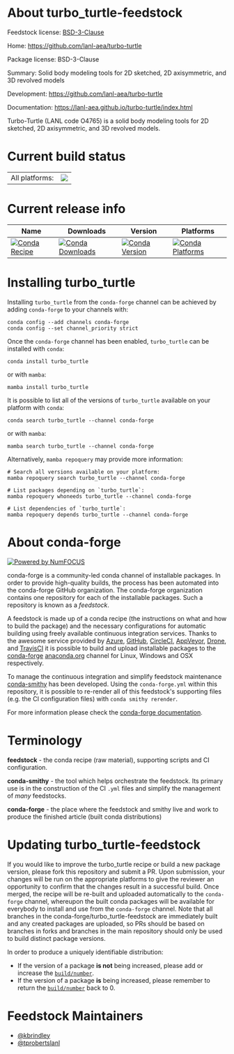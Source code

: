 About turbo_turtle-feedstock
============================

Feedstock license: [BSD-3-Clause](https://github.com/conda-forge/turbo_turtle-feedstock/blob/main/LICENSE.txt)

Home: https://github.com/lanl-aea/turbo-turtle

Package license: BSD-3-Clause

Summary: Solid body modeling tools for 2D sketched, 2D axisymmetric, and 3D revolved models

Development: https://github.com/lanl-aea/turbo-turtle

Documentation: https://lanl-aea.github.io/turbo-turtle/index.html

Turbo-Turtle (LANL code O4765) is a solid body modeling tools for 2D sketched, 2D axisymmetric, and 3D revolved
models.


Current build status
====================


<table><tr><td>All platforms:</td>
    <td>
      <a href="https://dev.azure.com/conda-forge/feedstock-builds/_build/latest?definitionId=23481&branchName=main">
        <img src="https://dev.azure.com/conda-forge/feedstock-builds/_apis/build/status/turbo_turtle-feedstock?branchName=main">
      </a>
    </td>
  </tr>
</table>

Current release info
====================

| Name | Downloads | Version | Platforms |
| --- | --- | --- | --- |
| [![Conda Recipe](https://img.shields.io/badge/recipe-turbo__turtle-green.svg)](https://anaconda.org/conda-forge/turbo_turtle) | [![Conda Downloads](https://img.shields.io/conda/dn/conda-forge/turbo_turtle.svg)](https://anaconda.org/conda-forge/turbo_turtle) | [![Conda Version](https://img.shields.io/conda/vn/conda-forge/turbo_turtle.svg)](https://anaconda.org/conda-forge/turbo_turtle) | [![Conda Platforms](https://img.shields.io/conda/pn/conda-forge/turbo_turtle.svg)](https://anaconda.org/conda-forge/turbo_turtle) |

Installing turbo_turtle
=======================

Installing `turbo_turtle` from the `conda-forge` channel can be achieved by adding `conda-forge` to your channels with:

```
conda config --add channels conda-forge
conda config --set channel_priority strict
```

Once the `conda-forge` channel has been enabled, `turbo_turtle` can be installed with `conda`:

```
conda install turbo_turtle
```

or with `mamba`:

```
mamba install turbo_turtle
```

It is possible to list all of the versions of `turbo_turtle` available on your platform with `conda`:

```
conda search turbo_turtle --channel conda-forge
```

or with `mamba`:

```
mamba search turbo_turtle --channel conda-forge
```

Alternatively, `mamba repoquery` may provide more information:

```
# Search all versions available on your platform:
mamba repoquery search turbo_turtle --channel conda-forge

# List packages depending on `turbo_turtle`:
mamba repoquery whoneeds turbo_turtle --channel conda-forge

# List dependencies of `turbo_turtle`:
mamba repoquery depends turbo_turtle --channel conda-forge
```


About conda-forge
=================

[![Powered by
NumFOCUS](https://img.shields.io/badge/powered%20by-NumFOCUS-orange.svg?style=flat&colorA=E1523D&colorB=007D8A)](https://numfocus.org)

conda-forge is a community-led conda channel of installable packages.
In order to provide high-quality builds, the process has been automated into the
conda-forge GitHub organization. The conda-forge organization contains one repository
for each of the installable packages. Such a repository is known as a *feedstock*.

A feedstock is made up of a conda recipe (the instructions on what and how to build
the package) and the necessary configurations for automatic building using freely
available continuous integration services. Thanks to the awesome service provided by
[Azure](https://azure.microsoft.com/en-us/services/devops/), [GitHub](https://github.com/),
[CircleCI](https://circleci.com/), [AppVeyor](https://www.appveyor.com/),
[Drone](https://cloud.drone.io/welcome), and [TravisCI](https://travis-ci.com/)
it is possible to build and upload installable packages to the
[conda-forge](https://anaconda.org/conda-forge) [anaconda.org](https://anaconda.org/)
channel for Linux, Windows and OSX respectively.

To manage the continuous integration and simplify feedstock maintenance
[conda-smithy](https://github.com/conda-forge/conda-smithy) has been developed.
Using the ``conda-forge.yml`` within this repository, it is possible to re-render all of
this feedstock's supporting files (e.g. the CI configuration files) with ``conda smithy rerender``.

For more information please check the [conda-forge documentation](https://conda-forge.org/docs/).

Terminology
===========

**feedstock** - the conda recipe (raw material), supporting scripts and CI configuration.

**conda-smithy** - the tool which helps orchestrate the feedstock.
                   Its primary use is in the construction of the CI ``.yml`` files
                   and simplify the management of *many* feedstocks.

**conda-forge** - the place where the feedstock and smithy live and work to
                  produce the finished article (built conda distributions)


Updating turbo_turtle-feedstock
===============================

If you would like to improve the turbo_turtle recipe or build a new
package version, please fork this repository and submit a PR. Upon submission,
your changes will be run on the appropriate platforms to give the reviewer an
opportunity to confirm that the changes result in a successful build. Once
merged, the recipe will be re-built and uploaded automatically to the
`conda-forge` channel, whereupon the built conda packages will be available for
everybody to install and use from the `conda-forge` channel.
Note that all branches in the conda-forge/turbo_turtle-feedstock are
immediately built and any created packages are uploaded, so PRs should be based
on branches in forks and branches in the main repository should only be used to
build distinct package versions.

In order to produce a uniquely identifiable distribution:
 * If the version of a package **is not** being increased, please add or increase
   the [``build/number``](https://docs.conda.io/projects/conda-build/en/latest/resources/define-metadata.html#build-number-and-string).
 * If the version of a package **is** being increased, please remember to return
   the [``build/number``](https://docs.conda.io/projects/conda-build/en/latest/resources/define-metadata.html#build-number-and-string)
   back to 0.

Feedstock Maintainers
=====================

* [@kbrindley](https://github.com/kbrindley/)
* [@tprobertslanl](https://github.com/tprobertslanl/)

